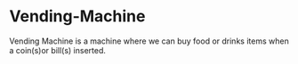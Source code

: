 # Vending-Machine


Vending Machine is a machine where we can buy food or drinks items when a coin(s)or bill(s) inserted.
